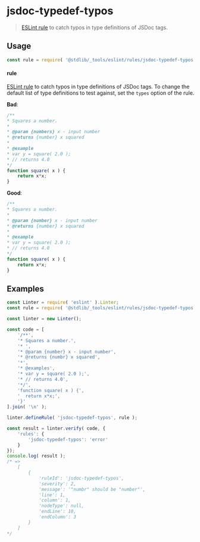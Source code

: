 <!--

@license Apache-2.0

Copyright (c) 2018 The Stdlib Authors.

Licensed under the Apache License, Version 2.0 (the "License");
you may not use this file except in compliance with the License.
You may obtain a copy of the License at

   http://www.apache.org/licenses/LICENSE-2.0

Unless required by applicable law or agreed to in writing, software
distributed under the License is distributed on an "AS IS" BASIS,
WITHOUT WARRANTIES OR CONDITIONS OF ANY KIND, either express or implied.
See the License for the specific language governing permissions and
limitations under the License.

-->

# jsdoc-typedef-typos

> [ESLint rule][eslint-rules] to catch typos in type definitions of JSDoc tags.

<section class="intro">

</section>

<!-- /.intro -->

<section class="usage">

## Usage

```javascript
const rule = require( '@stdlib/_tools/eslint/rules/jsdoc-typedef-typos' );
```

#### rule

[ESLint rule][eslint-rules] to catch typos in type definitions of JSDoc tags. To change the default list of type definitions to test against, set the `types` option of the rule.

**Bad**:

<!-- eslint-disable stdlib/jsdoc-typedef-typos, valid-jsdoc -->

```javascript
/**
* Squares a number.
*
* @param {numbers} x - input number
* @returns {number} x squared
*
* @example
* var y = square( 2.0 );
* // returns 4.0
*/
function square( x ) {
    return x*x;
}
```

**Good**:

```javascript
/**
* Squares a number.
*
* @param {number} x - input number
* @returns {number} x squared
*
* @example
* var y = square( 2.0 );
* // returns 4.0
*/
function square( x ) {
    return x*x;
}
```

</section>

<!-- /.usage -->

<section class="examples">

## Examples

<!-- eslint no-undef: "error" -->

```javascript
const Linter = require( 'eslint' ).Linter;
const rule = require( '@stdlib/_tools/eslint/rules/jsdoc-typedef-typos' );

const linter = new Linter();

const code = [
    '/**',
    '* Squares a number.',
    '* ',
    '* @param {number} x - input number',
    '* @returns {numbr} x squared',
    '*',
    '* @examples',
    '* var y = square( 2.0 );',
    '* // returns 4.0',
    '*/',
    'function square( x ) {',
    '  return x*x;',
    '}'
].join( '\n' );

linter.defineRule( 'jsdoc-typedef-typos', rule );

const result = linter.verify( code, {
    'rules': {
        'jsdoc-typedef-typos': 'error'
    }
});
console.log( result );
/* =>
    [
        {
            'ruleId': 'jsdoc-typedef-typos',
            'severity': 2,
            'message': '"numbr" should be "number"',
            'line': 1,
            'column': 1,
            'nodeType': null,
            'endLine': 10,
            'endColumn': 3
        }
    ]
*/
```

</section>

<!-- /.examples -->

<!-- Section for related `stdlib` packages. Do not manually edit this section, as it is automatically populated. -->

<section class="related">

</section>

<!-- /.related -->

<!-- Section for all links. Make sure to keep an empty line after the `section` element and another before the `/section` close. -->

<section class="links">

[eslint-rules]: https://eslint.org/docs/developer-guide/working-with-rules

</section>

<!-- /.links -->
